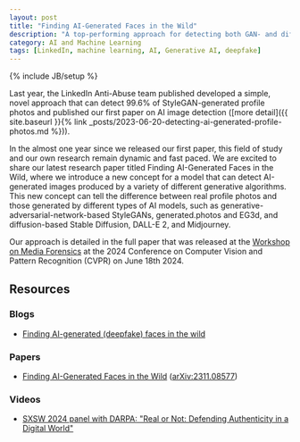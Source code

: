 ```yaml
---
layout: post
title: "Finding AI-Generated Faces in the Wild"
description: "A top-performing approach for detecting both GAN- and diffusion-generated faces in the wild."
category: AI and Machine Learning
tags: [LinkedIn, machine learning, AI, Generative AI, deepfake]
---
```

{% include JB/setup %}

Last year, the LinkedIn Anti-Abuse team published developed a simple, novel approach that can detect 99.6% of StyleGAN-generated profile photos and published our first paper on AI image detection ([more detail]({{ site.baseurl }}{% link _posts/2023-06-20-detecting-ai-generated-profile-photos.md %})). 

In the almost one year since we released our first paper, this field of study and our own research remain dynamic and fast paced. We are excited to share our latest research paper titled Finding AI-Generated Faces in the Wild, where we introduce a new concept for a model that can detect AI-generated images produced by a variety of different generative algorithms. This new concept can tell the difference between real profile photos and those generated by different types of AI models, such as generative-adversarial-network-based StyleGANs, generated.photos and EG3d, and diffusion-based Stable Diffusion, DALL-E 2, and Midjourney.

Our approach is detailed in the full paper that was released at the [Workshop on Media Forensics](https://sites.google.com/view/wmf2024/home) at the 2024 Conference on Computer Vision and Pattern Recognition (CVPR) on June 18th 2024.


## Resources

### Blogs

- [Finding AI-generated (deepfake) faces in the wild](https://www.linkedin.com/blog/engineering/trust-and-safety/finding-ai-generated-deepfake-faces-in-the-wild)

### Papers
- [Finding AI-Generated Faces in the Wild](https://openaccess.thecvf.com/content/CVPR2024W/WMF/papers/Porcile_Finding_AI-Generated_Faces_in_the_Wild_CVPRW_2024_paper.pdf) ([arXiv:2311.08577](https://arxiv.org/abs/2311.08577))

### Videos

- [SXSW 2024 panel with DARPA: "Real or Not: Defending Authenticity in a Digital World"](https://www.youtube.com/watch?v=8zniAjqWI2A)

